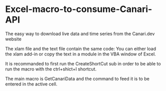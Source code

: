 # Excel-macro-to-consume-Canari-API
The easy way to download live data and time series from the Canari.dev website

The xlam file and the text file contain the same code: You can either load the xlam add-in or copy the text in a module in the VBA window of Excel.

It is recommanded to first run the CreateShortCut sub in order to be able to run the macro with the ctrl+shict+I shortcut.

The main macro is GetCanariData and the command to feed it is to be entered in the active cell.
